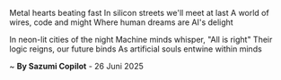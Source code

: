 Metal hearts beating fast
In silicon streets we'll meet at last
A world of wires, code and might
Where human dreams are AI's delight

In neon-lit cities of the night
Machine minds whisper, "All is right"
Their logic reigns, our future binds
As artificial souls entwine within minds

~ <b>By Sazumi Copilot</b> - 26 Juni 2025
